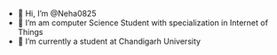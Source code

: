 - 👋 Hi, I’m @Neha0825
- 👀 I’m am computer Science Student with specialization in Internet of Things 
- 🌱 I’m currently a student at Chandigarh University 


<!---
Neha0825/Neha0825 is a ✨ special ✨ repository because its `README.md` (this file) appears on your GitHub profile.
You can click the Preview link to take a look at your changes.
--->
